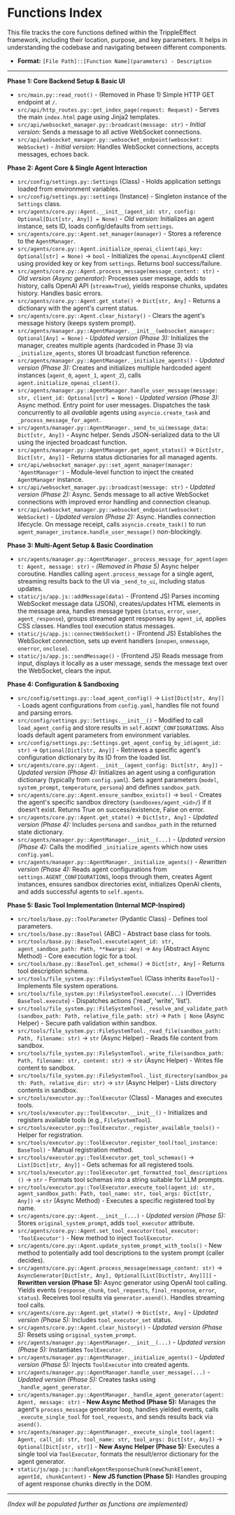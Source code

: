 <!-- # START OF FILE helperfiles/FUNCTIONS_INDEX.md -->
# Functions Index

This file tracks the core functions defined within the TrippleEffect framework, including their location, purpose, and key parameters. It helps in understanding the codebase and navigating between different components.

*   **Format:** `[File Path]::[Function Name](parameters) - Description`

---

**Phase 1: Core Backend Setup & Basic UI**

*   `src/main.py::read_root()` - (Removed in Phase 1) Simple HTTP GET endpoint at `/`.
*   `src/api/http_routes.py::get_index_page(request: Request)` - Serves the main `index.html` page using Jinja2 templates.
*   `src/api/websocket_manager.py::broadcast(message: str)` - *Initial version:* Sends a message to all active WebSocket connections.
*   `src/api/websocket_manager.py::websocket_endpoint(websocket: WebSocket)` - *Initial version:* Handles WebSocket connections, accepts messages, echoes back.

**Phase 2: Agent Core & Single Agent Interaction**

*   `src/config/settings.py::Settings` (Class) - Holds application settings loaded from environment variables.
*   `src/config/settings.py::settings` (Instance) - Singleton instance of the `Settings` class.
*   `src/agents/core.py::Agent.__init__(agent_id: str, config: Optional[Dict[str, Any]] = None)` - *Old version:* Initializes an agent instance, sets ID, loads config/defaults from `settings`.
*   `src/agents/core.py::Agent.set_manager(manager)` - Stores a reference to the `AgentManager`.
*   `src/agents/core.py::Agent.initialize_openai_client(api_key: Optional[str] = None)` -> `bool` - Initializes the `openai.AsyncOpenAI` client using provided key or key from `settings`. Returns bool success/failure.
*   `src/agents/core.py::Agent.process_message(message_content: str)` - *Old version (Async generator):* Processes user message, adds to history, calls OpenAI API (`stream=True`), yields response chunks, updates history. Handles basic errors.
*   `src/agents/core.py::Agent.get_state()` -> `Dict[str, Any]` - Returns a dictionary with the agent's current status.
*   `src/agents/core.py::Agent.clear_history()` - Clears the agent's message history (keeps system prompt).
*   `src/agents/manager.py::AgentManager.__init__(websocket_manager: Optional[Any] = None)` - *Updated version (Phase 3):* Initializes the manager, creates multiple agents (hardcoded in Phase 3) via `_initialize_agents`, stores UI broadcast function reference.
*   `src/agents/manager.py::AgentManager._initialize_agents()` - *Updated version (Phase 3):* Creates and initializes multiple hardcoded agent instances (`agent_0`, `agent_1`, `agent_2`), calls `agent.initialize_openai_client()`.
*   `src/agents/manager.py::AgentManager.handle_user_message(message: str, client_id: Optional[str] = None)` - *Updated version (Phase 3):* Async method. Entry point for user messages. Dispatches the task concurrently to all *available* agents using `asyncio.create_task` and `_process_message_for_agent`.
*   `src/agents/manager.py::AgentManager._send_to_ui(message_data: Dict[str, Any])` - Async helper. Sends JSON-serialized data to the UI using the injected broadcast function.
*   `src/agents/manager.py::AgentManager.get_agent_status()` -> `Dict[str, Dict[str, Any]]` - Returns status dictionaries for all managed agents.
*   `src/api/websocket_manager.py::set_agent_manager(manager: 'AgentManager')` - Module-level function to inject the created `AgentManager` instance.
*   `src/api/websocket_manager.py::broadcast(message: str)` - *Updated version (Phase 2):* Async. Sends message to all active WebSocket connections with improved error handling and connection cleanup.
*   `src/api/websocket_manager.py::websocket_endpoint(websocket: WebSocket)` - *Updated version (Phase 2):* Async. Handles connection lifecycle. On message receipt, calls `asyncio.create_task()` to run `agent_manager_instance.handle_user_message()` non-blockingly.

**Phase 3: Multi-Agent Setup & Basic Coordination**

*   `src/agents/manager.py::AgentManager._process_message_for_agent(agent: Agent, message: str)` - *(Removed in Phase 5)* Async helper coroutine. Handles calling `agent.process_message` for a single agent, streaming results back to the UI via `_send_to_ui`, including status updates.
*   `static/js/app.js::addMessage(data)` - (Frontend JS) Parses incoming WebSocket message data (JSON), creates/updates HTML elements in the message area, handles message types (`status`, `error`, `user`, `agent_response`), groups streamed agent responses by `agent_id`, applies CSS classes. Handles tool execution status messages.
*   `static/js/app.js::connectWebSocket()` - (Frontend JS) Establishes the WebSocket connection, sets up event handlers (`onopen`, `onmessage`, `onerror`, `onclose`).
*   `static/js/app.js::sendMessage()` - (Frontend JS) Reads message from input, displays it locally as a user message, sends the message text over the WebSocket, clears the input.

**Phase 4: Configuration & Sandboxing**

*   `src/config/settings.py::load_agent_config()` -> `List[Dict[str, Any]]` - Loads agent configurations from `config.yaml`, handles file not found and parsing errors.
*   `src/config/settings.py::Settings.__init__()` - Modified to call `load_agent_config` and store results in `self.AGENT_CONFIGURATIONS`. Also loads default agent parameters from environment variables.
*   `src/config/settings.py::Settings.get_agent_config_by_id(agent_id: str)` -> `Optional[Dict[str, Any]]` - Retrieves a specific agent's configuration dictionary by its ID from the loaded list.
*   `src/agents/core.py::Agent.__init__(agent_config: Dict[str, Any])` - *Updated version (Phase 4):* Initializes an agent using a configuration dictionary (typically from `config.yaml`). Sets agent parameters (`model`, `system_prompt`, `temperature`, `persona`) and defines `sandbox_path`.
*   `src/agents/core.py::Agent.ensure_sandbox_exists()` -> `bool` - Creates the agent's specific sandbox directory (`sandboxes/agent_<id>/`) if it doesn't exist. Returns True on success/existence, False on error.
*   `src/agents/core.py::Agent.get_state()` -> `Dict[str, Any]` - *Updated version (Phase 4):* Includes `persona` and `sandbox_path` in the returned state dictionary.
*   `src/agents/manager.py::AgentManager.__init__(...)` - *Updated version (Phase 4):* Calls the modified `_initialize_agents` which now uses `config.yaml`.
*   `src/agents/manager.py::AgentManager._initialize_agents()` - *Rewritten version (Phase 4):* Reads agent configurations from `settings.AGENT_CONFIGURATIONS`, loops through them, creates Agent instances, ensures sandbox directories exist, initializes OpenAI clients, and adds successful agents to `self.agents`.

**Phase 5: Basic Tool Implementation (Internal MCP-Inspired)**

*   `src/tools/base.py::ToolParameter` (Pydantic Class) - Defines tool parameters.
*   `src/tools/base.py::BaseTool` (ABC) - Abstract base class for tools.
*   `src/tools/base.py::BaseTool.execute(agent_id: str, agent_sandbox_path: Path, **kwargs: Any)` -> `Any` (Abstract Async Method) - Core execution logic for a tool.
*   `src/tools/base.py::BaseTool.get_schema()` -> `Dict[str, Any]` - Returns tool description schema.
*   `src/tools/file_system.py::FileSystemTool` (Class inherits `BaseTool`) - Implements file system operations.
*   `src/tools/file_system.py::FileSystemTool.execute(...)` (Overrides `BaseTool.execute`) - Dispatches actions ('read', 'write', 'list').
*   `src/tools/file_system.py::FileSystemTool._resolve_and_validate_path(sandbox_path: Path, relative_file_path: str)` -> `Path | None` (Async Helper) - Secure path validation within sandbox.
*   `src/tools/file_system.py::FileSystemTool._read_file(sandbox_path: Path, filename: str)` -> `str` (Async Helper) - Reads file content from sandbox.
*   `src/tools/file_system.py::FileSystemTool._write_file(sandbox_path: Path, filename: str, content: str)` -> `str` (Async Helper) - Writes file content to sandbox.
*   `src/tools/file_system.py::FileSystemTool._list_directory(sandbox_path: Path, relative_dir: str)` -> `str` (Async Helper) - Lists directory contents in sandbox.
*   `src/tools/executor.py::ToolExecutor` (Class) - Manages and executes tools.
*   `src/tools/executor.py::ToolExecutor.__init__()` - Initializes and registers available tools (e.g., `FileSystemTool`).
*   `src/tools/executor.py::ToolExecutor._register_available_tools()` - Helper for registration.
*   `src/tools/executor.py::ToolExecutor.register_tool(tool_instance: BaseTool)` - Manual registration method.
*   `src/tools/executor.py::ToolExecutor.get_tool_schemas()` -> `List[Dict[str, Any]]` - Gets schemas for all registered tools.
*   `src/tools/executor.py::ToolExecutor.get_formatted_tool_descriptions()` -> `str` - Formats tool schemas into a string suitable for LLM prompts.
*   `src/tools/executor.py::ToolExecutor.execute_tool(agent_id: str, agent_sandbox_path: Path, tool_name: str, tool_args: Dict[str, Any])` -> `str` (Async Method) - Executes a specific registered tool by name.
*   `src/agents/core.py::Agent.__init__(...)` - *Updated version (Phase 5):* Stores `original_system_prompt`, adds `tool_executor` attribute.
*   `src/agents/core.py::Agent.set_tool_executor(tool_executor: 'ToolExecutor')` - New method to inject `ToolExecutor`.
*   `src/agents/core.py::Agent.update_system_prompt_with_tools()` - New method to potentially add tool descriptions to the system prompt (caller decides).
*   `src/agents/core.py::Agent.process_message(message_content: str)` -> `AsyncGenerator[Dict[str, Any], Optional[List[Dict[str, Any]]]]` - **Rewritten version (Phase 5):** Async generator using OpenAI tool calling. Yields events (`response_chunk`, `tool_requests`, `final_response`, `error`, `status`). Receives tool results via `generator.asend()`. Handles streaming tool calls.
*   `src/agents/core.py::Agent.get_state()` -> `Dict[str, Any]` - *Updated version (Phase 5):* Includes `tool_executor_set` status.
*   `src/agents/core.py::Agent.clear_history()` - *Updated version (Phase 5):* Resets using `original_system_prompt`.
*   `src/agents/manager.py::AgentManager.__init__(...)` - *Updated version (Phase 5):* Instantiates `ToolExecutor`.
*   `src/agents/manager.py::AgentManager._initialize_agents()` - *Updated version (Phase 5):* Injects `ToolExecutor` into created agents.
*   `src/agents/manager.py::AgentManager.handle_user_message(...)` - *Updated version (Phase 5):* Creates tasks using `_handle_agent_generator`.
*   `src/agents/manager.py::AgentManager._handle_agent_generator(agent: Agent, message: str)` - **New Async Method (Phase 5):** Manages the agent's `process_message` generator loop, handles yielded events, calls `_execute_single_tool` for `tool_requests`, and sends results back via `asend()`.
*   `src/agents/manager.py::AgentManager._execute_single_tool(agent: Agent, call_id: str, tool_name: str, tool_args: Dict[str, Any])` -> `Optional[Dict[str, str]]` - **New Async Helper (Phase 5):** Executes a single tool via `ToolExecutor`, formats the result/error dictionary for the agent generator.
*   `static/js/app.js::handleAgentResponseChunk(newChunkElement, agentId, chunkContent)` - **New JS function (Phase 5):** Handles grouping of agent response chunks directly in the DOM.

---

*(Index will be populated further as functions are implemented)*
